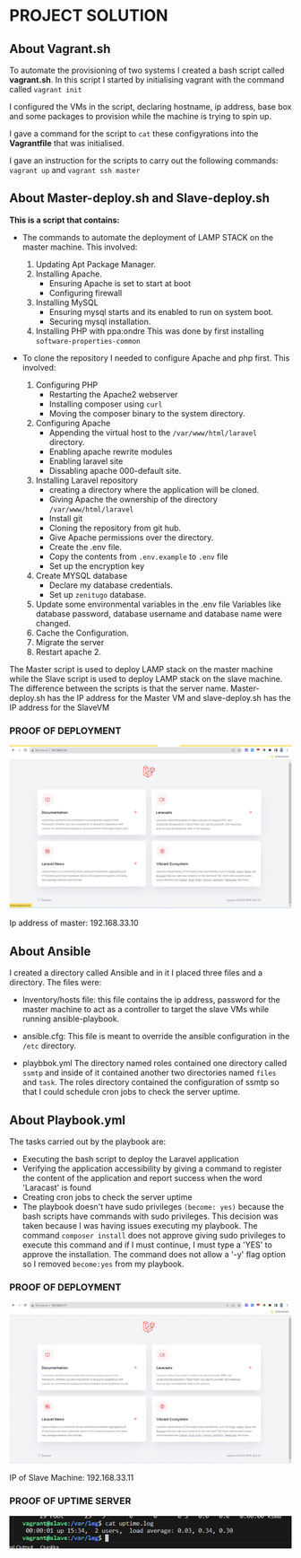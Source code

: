 # PROJECT SOLUTION 

## About Vagrant.sh
To automate the provisioning of two systems I created a bash script called **vagrant.sh**.
In this script I started by initialising vagrant with the command called `vagrant init`

I configured the VMs in the script, declaring hostname, ip address, base box and some packages to provision while the machine is trying to spin up.

I gave a command for the script to `cat` these configyrations into the **Vagrantfile** that was initialised.


I gave an instruction for the scripts to carry out the following commands:  `vagrant up` and `vagrant ssh master`

## About Master-deploy.sh and Slave-deploy.sh
**This is a script that contains:**
- The commands to automate the deployment of LAMP STACK on the master machine. This involved:
    
    1. Updating Apt Package Manager.
    2. Installing Apache.
        - Ensuring Apache is set to start at boot
        - Configuring firewall
    3. Installing MySQL
        - Ensuring mysql starts and its enabled to run on system boot.
        - Securing mysql installation.
    4. Installing PHP with ppa:ondre
        This was done by first installing `software-properties-common`
    
- To clone the repository I needed to configure Apache and php first. This involved:

    1. Configuring PHP
        - Restarting the Apache2 webserver
        - Installing composer using `curl`
        - Moving the composer binary to the system directory.
    2. Configuring Apache
        - Appending the virtual host to the `/var/www/html/laravel` directory.
        - Enabling apache rewrite modules
        - Enabling laravel site
        - Dissabling apache 000-default site.
    3. Installing Laravel repository
        - creating a directory where the application will be cloned.
        - Giving Apache the ownership of the directory `/var/www/html/laravel`
        - Install git 
        - Cloning the repository from git hub.
        - Give Apache permissions over the directory.
        - Create the .env file.
        - Copy the contents from `.env.example` to `.env` file
        - Set up the encryption key
    4. Create MYSQL database
        - Declare my database credentials.
        - Set up `zenitugo` database.
    5. Update some environmental variables in the .env file
          Variables like database password, database username and database name were changed.
    6. Cache the Configuration.
    7. Migrate the server
    8. Restart apache 2.
 
The Master script is used to deploy LAMP stack on the master machine while the Slave script is used to deploy LAMP stack on the slave machine. The difference between the scripts is that the server name. Master-deploy.sh has the IP address for the Master VM and slave-deploy.sh has the IP address for the SlaveVM  

### PROOF OF DEPLOYMENT

![laravel app deployed on master](./Access%20to%20Laravel%20Application%20with%20Master%20VM.png)

Ip address of master: 192.168.33.10


## About Ansible
I created a directory called Ansible and in it I placed three files and a directory. The files were:

- Inventory/hosts file: this file contains the ip address, password for the master machine to act as a controller to target the slave VMs while running ansible-playbook.

- ansible.cfg: This file is meant to override the ansible configuration in the `/etc` directory. 

- playbbok.yml
The directory named roles contained one directory called `ssmtp` and  inside of it contained another two directories named `files` and `task`. The roles directory contained the configuration of ssmtp so that I could schedule cron jobs to check the server uptime.


## About Playbook.yml
The tasks carried out by the playbook are:
- Executing the bash script to deploy the Laravel application
- Verifying the application accessibility by giving a command to register the content of the application and report success when the word 'Laracast' is found
- Creating cron jobs to check the server uptime
- The playbook doesn't have sudo privileges `(become: yes)` because the bash scripts have commands with sudo privileges. This decision was taken because I was having issues executing my playbook. The command `composer install` does not approve giving sudo privileges to execute this command and if I must continue, I must type a 'YES' to approve the installation. The command does not allow a '-y' flag option so I removed `become:yes` from my playbook.


### PROOF OF DEPLOYMENT
![laravel app deployed on slave](./Access%20to%20Laravel%20Application%20with%20Slave%20VM.png) 

IP of Slave Machine: 192.168.33.11

### PROOF OF UPTIME SERVER
![cron jobs](./uptime%20log.png)

